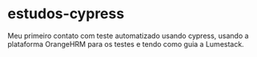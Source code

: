 # estudos-cypress


Meu primeiro contato com teste automatizado usando cypress, usando a plataforma OrangeHRM para os testes e tendo como guia a Lumestack.
 
